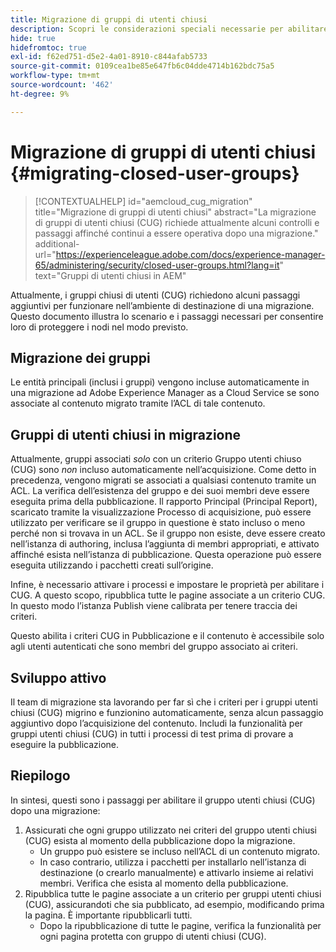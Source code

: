 ```yaml
---
title: Migrazione di gruppi di utenti chiusi
description: Scopri le considerazioni speciali necessarie per abilitare i gruppi chiusi di utenti dopo la migrazione dei contenuti ad Adobe Experience Manager as a Cloud Service.
hide: true
hidefromtoc: true
exl-id: f62ed751-d5e2-4a01-8910-c844afab5733
source-git-commit: 0109cea1be85e647fb6c04dde4714b162bdc75a5
workflow-type: tm+mt
source-wordcount: '462'
ht-degree: 9%

---
```


# Migrazione di gruppi di utenti chiusi {#migrating-closed-user-groups}

>[!CONTEXTUALHELP]
>id="aemcloud_cug_migration"
>title="Migrazione di gruppi di utenti chiusi"
>abstract="La migrazione di gruppi di utenti chiusi (CUG) richiede attualmente alcuni controlli e passaggi affinché continui a essere operativa dopo una migrazione."
>additional-url="https://experienceleague.adobe.com/docs/experience-manager-65/administering/security/closed-user-groups.html?lang=it" text="Gruppi di utenti chiusi in AEM"

Attualmente, i gruppi chiusi di utenti (CUG) richiedono alcuni passaggi aggiuntivi per funzionare nell’ambiente di destinazione di una migrazione. Questo documento illustra lo scenario e i passaggi necessari per consentire loro di proteggere i nodi nel modo previsto.

## Migrazione dei gruppi

Le entità principali (inclusi i gruppi) vengono incluse automaticamente in una migrazione ad Adobe Experience Manager as a Cloud Service se sono associate al contenuto migrato tramite l’ACL di tale contenuto.

## Gruppi di utenti chiusi in migrazione

Attualmente, gruppi associati *solo* con un criterio Gruppo utenti chiuso (CUG) sono *non* incluso automaticamente nell’acquisizione. Come detto in precedenza, vengono migrati se associati a qualsiasi contenuto tramite un ACL. La verifica dell’esistenza del gruppo e dei suoi membri deve essere eseguita prima della pubblicazione. Il rapporto Principal (Principal Report), scaricato tramite la visualizzazione Processo di acquisizione, può essere utilizzato per verificare se il gruppo in questione è stato incluso o meno perché non si trovava in un ACL. Se il gruppo non esiste, deve essere creato nell’istanza di authoring, inclusa l’aggiunta di membri appropriati, e attivato affinché esista nell’istanza di pubblicazione. Questa operazione può essere eseguita utilizzando i pacchetti creati sull’origine.

Infine, è necessario attivare i processi e impostare le proprietà per abilitare i CUG. A questo scopo, ripubblica tutte le pagine associate a un criterio CUG. In questo modo l’istanza Publish viene calibrata per tenere traccia dei criteri.

Questo abilita i criteri CUG in Pubblicazione e il contenuto è accessibile solo agli utenti autenticati che sono membri del gruppo associato ai criteri.

## Sviluppo attivo

Il team di migrazione sta lavorando per far sì che i criteri per i gruppi utenti chiusi (CUG) migrino e funzionino automaticamente, senza alcun passaggio aggiuntivo dopo l’acquisizione del contenuto.
Includi la funzionalità per gruppi utenti chiusi (CUG) in tutti i processi di test prima di provare a eseguire la pubblicazione.

## Riepilogo

In sintesi, questi sono i passaggi per abilitare il gruppo utenti chiusi (CUG) dopo una migrazione:

1. Assicurati che ogni gruppo utilizzato nei criteri del gruppo utenti chiusi (CUG) esista al momento della pubblicazione dopo la migrazione.
   - Un gruppo può esistere se incluso nell’ACL di un contenuto migrato.
   - In caso contrario, utilizza i pacchetti per installarlo nell’istanza di destinazione (o crearlo manualmente) e attivarlo insieme ai relativi membri. Verifica che esista al momento della pubblicazione.
1. Ripubblica tutte le pagine associate a un criterio per gruppi utenti chiusi (CUG), assicurandoti che sia pubblicato, ad esempio, modificando prima la pagina. È importante ripubblicarli tutti.
   - Dopo la ripubblicazione di tutte le pagine, verifica la funzionalità per ogni pagina protetta con gruppo di utenti chiusi (CUG).
